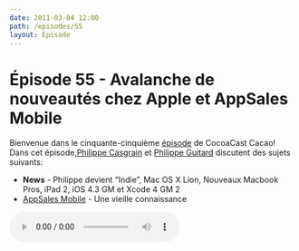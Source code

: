 ```yaml
---
date: 2011-03-04 12:00
path: /episodes/55
layout: Episode
---
```

# Épisode 55 - Avalanche de nouveautés chez Apple et AppSales Mobile
<p>Bienvenue dans le cinquante-cinquième <a href="https://cacaocast.com/media/cacaocast_55.mp3" title="CocoaCast Cacao Episode 55">épisode</a> de CocoaCast Cacao! Dans cet épisode,<a href="http://www.twitter.com/philippec" title="Philippe Casgrain sur Twitter">Philippe Casgrain</a> et <a href="http://www.twitter.com/philippeguitard" title="Philippe Guitard sur Twitter">Philippe Guitard</a> discutent des sujets suivants:</p>
<ul><li><strong>News</strong> - Philippe devient &ldquo;Indie&rdquo;, Mac OS X Lion, Nouveaux Macbook Pros, iPad 2, iOS 4.3 GM et Xcode 4 GM 2</li>
<li><a href="https://github.com/caffo/appsales-mobile" title="AppSales Mobile">AppSales Mobile</a> - Une vieille connaissance</li>
</ul>
<p><audio controls><source src="https://cacaocast.com/media/cacaocast_55.mp3" type="audio/mpeg"><source src="https://cacaocast.com/media/cacaocast_55.mp3" type="audio/mp4">Votre navigateur ne supporte pas l'élément audio / Your browser does not support the audio element.</audio></p>
